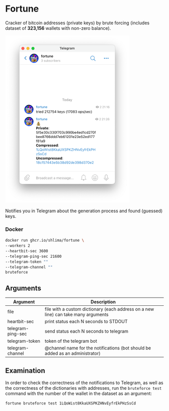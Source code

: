 # Fortune

Cracker of bitcoin addresses (private keys) by brute forcing 
(includes dataset of **323,156** wallets with non-zero balance).

![btc cracker telegram screenshot](/docs/telegram.png?raw=true)

Notifies you in Telegram about the generation process and 
found (guessed) keys.

### Docker
```bash
docker run ghcr.io/shlima/fortune \
--workers 2
--heartbit-sec 3600 
--telegram-ping-sec 21600
--telegram-token ""
--telegram-channel "" 
bruteforce   
```

## Arguments
| Argument    | Description                                                                   |
|-------------|-------------------------------------------------------------------------------|
| file | file with a custom dictionary (each address on a new line) can take many arguments |
| heartbit-sec | print status each N seconds to STDOUT                                         |
| telegram-ping-sec | send status each N seconds to telegram                                        |
| telegram-token | token of the telegram bot                                                     |
| telegram-channel | @channel name for the notifications (bot should be added as an administrator) |

## Examination

In order to check the correctness of the notifications to Telegram, 
as well as the correctness of the dictionaries with addresses, 
run the `bruteforce test` command with the number of the wallet 
in the dataset as an argument:

```bash
fortune bruteforce test 1LQoWist8KkaUXSPKZHNvEyfrEkPHzSsCd
```
